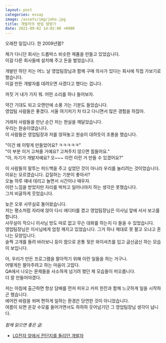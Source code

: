 ```yaml
---
layout: post
categories: essay
image: /assets/img/jeho.jpg
title: 개발자의 영업 탐방기
date: 2021-09-02 14:02:00 +0900
---
```


오래전 일입니다. 한 2009년쯤?

제가 다니던 회사는 드롭박스 비슷한 제품을 만들고 있었습니다.  
이걸 다른 회사들에 설치해 주고 돈을 벌었습니다.

개발만 하던 저는 어느 날 영업팀장님과 함께 구매 의사가 있다는 회사에 직접 가보기로 했습니다.  
이걸 만든 개발자를 데려오면 사겠다고 했다는 겁니다.

까짓 거 내가 가지 뭐. 어떤 소리를 하나 들어보자.

약간 기대도 되고 오랜만에 소풍 가는 기분도 들었습니다.  
영업팀 사람들은 좋겠다. 서울 여기저기 차 타고 다니면서 많은 경험을 하잖아.

거래처 사람들을 만난 순간 저는 현실을 깨달았습니다.  
우리는 원숭이였습니다.  
이 사람들은 영업팀장과 저를 앉혀놓고 원숭이 대하듯이 조롱을 했습니다.

"이건 왜 이렇게 만들었어요? ㅋㅋㅋㅋㅋ"  
"이 부분 이거 고쳐줄 거예요? 고쳐주지 않으면 힘들어요."  
"아, 자기가 개발자예요? 오~~~ 이런 이런 거 만들 수 있겠어요?"

이 사람들의 말투는 피드백을 주고 싶었던 것이 아니라 우리를 놀리려는 것이었습니다.  
이유는 모르겠습니다. 갑질하는 기분이 좋아서?  
오늘 하루 얘네 데리고 놀면서 시간이나 때우자.  
이런 느낌을 받았지만 자리를 박차고 일어나야지 하는 생각은 못했습니다.    
그저 비굴하게 웃었습니다.

늦은 오후 사무실로 돌아왔습니다.  
저는 평소처럼 자리에 앉아 다시 에디터를 켰고 영업팀장님은 이사님 앞에 서서 보고를 합니다.  
사무실이 작으니 이사님 방도 따로 없고 무슨 대화를 하는지 다 들을 수 있었습니다.  
영업팀장님은 이사님에게 엄청 깨지고 있었습니다. 그거 하나 제대로 못 팔고 오냐고 혼나는 모양입니다.  
슬쩍 고개를 돌려 바라보니 등이 땀으로 온통 젖은 와이셔츠를 입고 굽신굽신 하는 모습이 보입니다.

아, 우리가 만든 프로그램을 팔아먹기 위해 이런 일들을 하는 거구나.  
어떻게든 팔아주려고 하는 마음이 고맙다.  
QA에서 나오는 문제들을 사소하게 넘기려 했던 제 모습들이 떠오릅니다.  
더 잘 만들어야겠다.

저는 아침에 출근하면 항상 담배를 먼저 피우고 커피 한잔과 함께 느긋하게 일을 시작하곤 했습니다.  
에어컨 바람을 쐬며 편하게 일하는 환경은 당연한 것이 아니었습니다.  
여름이 되면 온갖 수모를 들어가면서도 하하하 웃어넘기던 그 영업팀장님 생각이 납니다.
<br>
<br>
*함께 읽으면 좋은 글:*
* [LG전자 앞에서 전단지를 돌리던 개발자](/essay/2021/11/15/LG전자-앞에서-전단지를-돌리던-개발자.html)